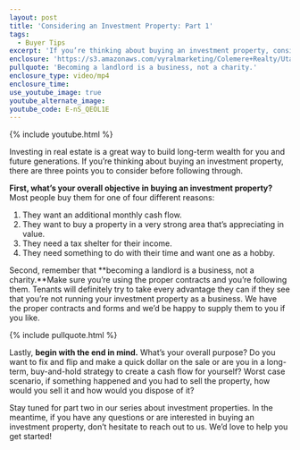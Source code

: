 ```yaml
---
layout: post
title: 'Considering an Investment Property: Part 1'
tags:
  - Buyer Tips
excerpt: 'If you’re thinking about buying an investment property, consider these three things before making the jump.'
enclosure: 'https://s3.amazonaws.com/vyralmarketing/Colemere+Realty/Utah+Real+Estate+Part+1+of+Investment+Properties.mp4'
pullquote: 'Becoming a landlord is a business, not a charity.'
enclosure_type: video/mp4
enclosure_time:
use_youtube_image: true
youtube_alternate_image:
youtube_code: E-nS_QEOL1E
---
```



{% include youtube.html %}

Investing in real estate is a great way to build long-term wealth for you and future generations. If you’re thinking about buying an investment property, there are three points you to consider before following through.

**First, what’s your overall objective in buying an investment property?** Most people buy them for one of four different reasons:

1. They want an additional monthly cash flow.
2. They want to buy a property in a very strong area that’s appreciating in value.
3. They need a tax shelter for their income.
4. They need something to do with their time and want one as a hobby.

Second, remember that **becoming a landlord is a business, not a charity.**Make sure you’re using the proper contracts and you’re following them. Tenants will definitely try to take every advantage they can if they see that you’re not running your investment property as a business. We have the proper contracts and forms and we’d be happy to supply them to you if you like.

{% include pullquote.html %}

Lastly, **begin with the end in mind.** What’s your overall purpose? Do you want to fix and flip and make a quick dollar on the sale or are you in a long-term, buy-and-hold strategy to create a cash flow for yourself? Worst case scenario, if something happened and you had to sell the property, how would you sell it and how would you dispose of it?

Stay tuned for part two in our series about investment properties. In the meantime, if you have any questions or are interested in buying an investment property, don’t hesitate to reach out to us. We’d love to help you get started!